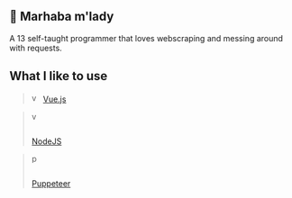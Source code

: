 ## 🎩 Marhaba m'lady 

A 13 self-taught programmer that loves webscraping and messing around with requests.

## What I like to use

> <img src="https://upload.wikimedia.org/wikipedia/commons/thumb/9/95/Vue.js_Logo_2.svg/1024px-Vue.js_Logo_2.svg.png" alt="vue" width="16px" height="16px"> [Vue.js](https://vuejs.org)

> <img src="https://cdn.freebiesupply.com/logos/large/2x/nodejs-icon-logo-png-transparent.png" alt="vue" width="16px" height="16px"><pre></pre>[NodeJS](https://nodejs.org)

> <img src="https://user-images.githubusercontent.com/10379601/29446482-04f7036a-841f-11e7-9872-91d1fc2ea683.png" alt="puppr" width="16px" height="16px"><pre></pre>[Puppeteer](https://pptr.dev/)
